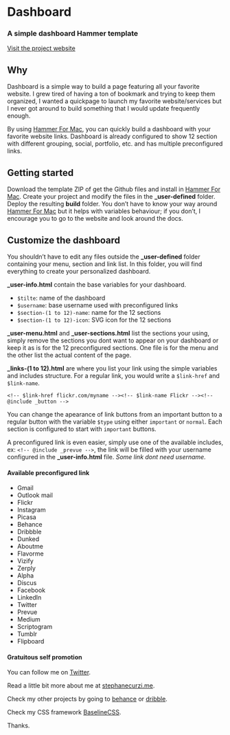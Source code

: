 # Dashboard
### A simple dashboard Hammer template

[Visit the project website](http://stephanecurzi.github.io/dashboard)

## Why
Dashboard is a simple way to build a page featuring all your favorite website. I grew tired of having a ton of bookmark and trying to keep them organized, I wanted a quickpage to launch my favorite website/services but I never got around to build something that I would update frequently enough.

By using [Hammer For Mac](http://hammerformac.com), you can quickly build a dashboard with your favorite website links. Dashboard is already configured to show 12 section with different grouping, social, portfolio, etc. and has multiple preconfigured links.

## Getting started
Download the template ZIP of get the Github files and install in [Hammer For Mac](http://hammerformac.com). Create your project and modify the files in the **_user-defined** folder. Deploy the resulting **build** folder. You don’t have to know your way around [Hammer For Mac](http://hammerformac.com) but it helps with variables behaviour; if you don’t, I encourage you to go to the website and look around the docs.

## Customize the dashboard
You shouldn’t have to edit any files outside the **_user-defined**  folder containing your menu, section and link list. In this folder, you will find everything to create your personalized dashboard.

**_user-info.html** contain the base variables for your dashboard.

- `$tilte`: name of the dashboard
- `$username`: base username used with preconfigured links
- `$section-(1 to 12)-name`: name for the 12 sections
- `$section-(1 to 12)-icon`: SVG icon for the 12 sections

**_user-menu.html** and **_user-sections.html** list the sections your using, simply remove the sections you dont want to appear on your dashboard or keep it as is for the 12 preconfigured sections. One file is for the menu and the other list the actual content of the page.

**_links-(1 to 12).html** are where you list your link using the simple variables and includes structure. For a regular link, you would write a `$link-href` and `$link-name`.

	<!-- $link-href flickr.com/myname --><!-- $link-name Flickr --><!-- @include _button -->

You can change the apearance of link buttons from an important button to a regular button with the variable `$type` using either `important` or `normal`. Each section is configured to start with `important` buttons.

 A preconfigured link is even easier, simply use one of the available includes, ex: `<!-- @include _prevue -->`, the link will be filled with your username configured in the **_user-info.html** file. *Some link dont need username.*
#### Available preconfigured link
- Gmail
- Outlook mail
- Flickr
- Instagram
- Picasa
- Behance
- Dribbble
- Dunked
- Aboutme
- Flavorme
- Vizify
- Zerply
- Alpha
- Discus
- Facebook
- LinkedIn
- Twitter
- Prevue
- Medium
- Scriptogram
- Tumblr
- Flipboard

#### Gratuitous self promotion
You can follow me on [Twitter](http://twitter.com/stephanecurzi).

Read a little bit more about me at [stephanecurzi.me](http://www.stephanecurzi.me).

Check my other projects by going to [behance](http://be.net/stephanecurzi) or [dribble](http://dribbble.com/stephanecurzi).

Check my CSS framework [BaselineCSS](http://baselinecss.com).

Thanks.

